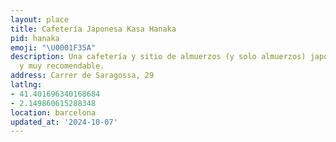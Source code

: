 ```yaml
---
layout: place
title: Cafetería Japonesa Kasa Hanaka
pid: hanaka
emoji: "\U0001F35A"
description: Una cafetería y sitio de almuerzos (y solo almuerzos) japo-catalán escondido
  y muy recomendable.
address: Carrer de Saragossa, 29
latlng:
- 41.401696340168684
- 2.149860615288348
location: barcelona
updated_at: '2024-10-07'
---
```

